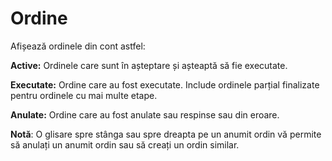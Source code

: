# **Ordine**

Afișează ordinele din cont astfel:

**Active:** Ordinele care sunt în așteptare și așteaptă să fie executate.

**Executate:** Ordine care au fost executate. Include ordinele parțial finalizate pentru ordinele cu mai multe etape.

**Anulate:** Ordine care au fost anulate sau respinse sau din eroare.

**Notă**: O glisare spre stânga sau spre dreapta pe un anumit ordin vă permite să anulați un anumit ordin sau să creați un ordin similar.
